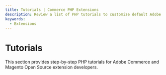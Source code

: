 ```yaml
---
title: Tutorials | Commerce PHP Extensions
description: Review a list of PHP tutorials to customize default Adobe Commerce and Magento Open Source features, like checkout, attributes, and the product creation form.
keywords:
  - Extensions
---
```


# Tutorials

This section provides step-by-step PHP tutorials for Adobe Commerce and Magento Open Source extension developers.
